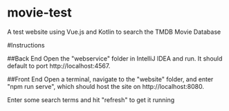 # movie-test
A test website using Vue.js and Kotlin to search the TMDB Movie Database

#Instructions

##Back End
Open the "webservice" folder in IntelliJ IDEA and run. It should default to port http://localhost:4567.

##Front End
Open a terminal, navigate to the "website" folder, and enter "npm run serve", which should host the site on http://localhost:8080.

Enter some search terms and hit "refresh" to get it running